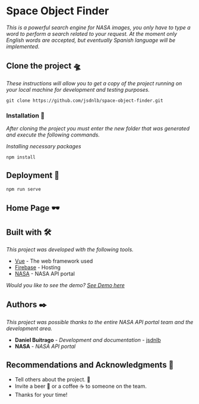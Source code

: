 # Space Object Finder

_This is a powerful search engine for NASA images, you only have to type a word to perform a search related to your request. At the moment only English words are accepted, but eventually Spanish language will be implemented._

## Clone the project 🛸

_These instructions will allow you to get a copy of the project running on your local machine for development and testing purposes._

```
git clone https://github.com/jsdnlb/space-object-finder.git
```

### Installation 🔧

_After cloning the project you must enter the new folder that was generated and execute the following commands._

_Installing necessary packages_

```
npm install
```

## Deployment 🚀

```
npm run serve
```
## Home Page 🕶


## Built with 🛠️

_This project was developed with the following tools._

* [Vue](https://vuejs.org/) - The web framework used
* [Firebase](https://firebase.google.com/?hl=en) - Hosting
* [NASA](https://api.nasa.gov/) - NASA API portal

_Would you like to see the demo? [See Demo here](https://space-object-finder.web.app/)_

## Authors ✒️

_This project was possible thanks to the entire NASA API portal team and the development area._

* **Daniel Buitrago** - *Development and documentation* - [jsdnlb](https://github.com/jsdnlb)
* **NASA** - *NASA API portal* 

## Recommendations and Acknowledgments 🎁

* Tell others about the project. 📢
* Invite a beer 🍺 or a coffee ☕ to someone on the team. 
* Thanks for your time!
